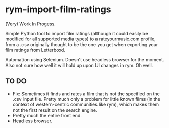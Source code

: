 # rym-import-film-ratings

(Very) Work In Progess.

Simple Python tool to import film ratings (although it could easily be modified for all supported media types) to a rateyourmusic.com profile, from a .csv originally thought to be the one you get when exporting your film ratings from Letterboxd.

Automation using Selenium. Doesn't use headless browser for the moment. Also not sure how well it will hold up upon UI changes in rym. Oh well.

## TO DO

+ Fix: Sometimes it finds and rates a film that is not the specified on the .csv input file. Pretty much only a problem for little known films (in the context of western-centric communities like rym), which makes them not the first result on the search engine.
+ Pretty much the entire front end.
+ Headless browser.